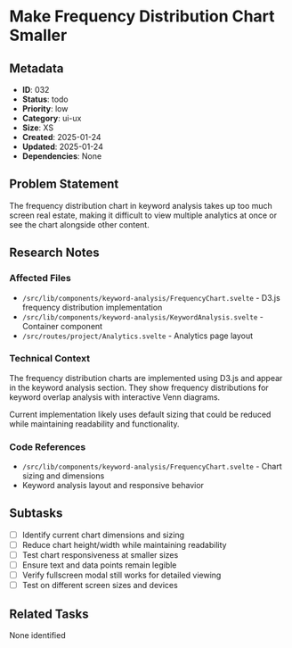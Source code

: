 # Make Frequency Distribution Chart Smaller

## Metadata
- **ID**: 032
- **Status**: todo
- **Priority**: low
- **Category**: ui-ux
- **Size**: XS
- **Created**: 2025-01-24
- **Updated**: 2025-01-24
- **Dependencies**: None

## Problem Statement
The frequency distribution chart in keyword analysis takes up too much screen real estate, making it difficult to view multiple analytics at once or see the chart alongside other content.

## Research Notes
### Affected Files
- `/src/lib/components/keyword-analysis/FrequencyChart.svelte` - D3.js frequency distribution implementation
- `/src/lib/components/keyword-analysis/KeywordAnalysis.svelte` - Container component
- `/src/routes/project/Analytics.svelte` - Analytics page layout

### Technical Context
The frequency distribution charts are implemented using D3.js and appear in the keyword analysis section. They show frequency distributions for keyword overlap analysis with interactive Venn diagrams.

Current implementation likely uses default sizing that could be reduced while maintaining readability and functionality.

### Code References
- `/src/lib/components/keyword-analysis/FrequencyChart.svelte` - Chart sizing and dimensions
- Keyword analysis layout and responsive behavior

## Subtasks
- [ ] Identify current chart dimensions and sizing
- [ ] Reduce chart height/width while maintaining readability
- [ ] Test chart responsiveness at smaller sizes
- [ ] Ensure text and data points remain legible
- [ ] Verify fullscreen modal still works for detailed viewing
- [ ] Test on different screen sizes and devices

## Related Tasks
None identified